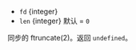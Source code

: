 <!-- YAML
added: v0.8.6
-->

* `fd` {integer}
* `len` {integer} 默认 = `0`

同步的 ftruncate(2)。返回 `undefined`。

